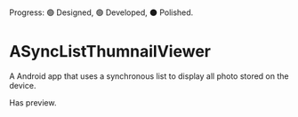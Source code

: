 Progress: 🟢 Designed, 🟢 Developed, ⚫️ Polished.
# ASyncListThumnailViewer

A Android app that uses a synchronous list to display all photo stored on the device. 

Has preview.
